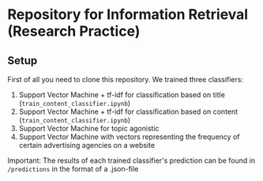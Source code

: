 # Repository for Information Retrieval (Research Practice)

## Setup

First of all you need to clone this repository. We trained three classifiers:

1. Support Vector Machine + tf-idf for classification based on title (`train_content_classifier.ipynb`)
2. Support Vector Machine + tf-idf for classification based on content (`train_content_classifier.ipynb`)
3. Support Vector Machine for topic agonistic 
4. Support Vector Machine with vectors representing the frequency of certain advertising agencies on a website

Important: The results of each trained classifier's prediction can be found in `/predictions` in the format of a .json-file



